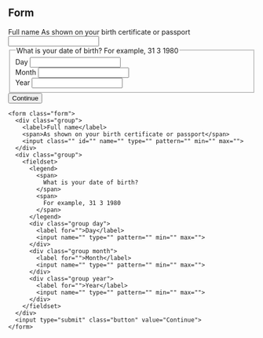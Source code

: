 ## Form

<form class="form">
  <div class="group">
    <label>Full name</label>
    <span>As shown on your birth certificate or passport</span>
    <input class="" id="" name="" type="" pattern="" min="" max="">
  </div>
  <div class="group">
    <fieldset>
      <legend>
        <span>
          What is your date of birth?
        </span>
        <span>
          For example, 31 3 1980
        </span>
      </legend>
      <div class="group day">
        <label for="">Day</label>
        <input name="" type="" pattern="" min="" max="">
      </div>
      <div class="group month">
        <label for="">Month</label>
        <input name="" type="" pattern="" min="" max="">
      </div>
      <div class="group year">
        <label for="">Year</label>
        <input name="" type="" pattern="" min="" max="">
      </div>
    </fieldset>
  </div>
  <input type="submit" class="button" value="Continue">
</form>

    <form class="form">
      <div class="group">
        <label>Full name</label>
        <span>As shown on your birth certificate or passport</span>
        <input class="" id="" name="" type="" pattern="" min="" max="">
      </div>
      <div class="group">
        <fieldset>
          <legend>
            <span>
              What is your date of birth?
            </span>
            <span>
              For example, 31 3 1980
            </span>
          </legend>
          <div class="group day">
            <label for="">Day</label>
            <input name="" type="" pattern="" min="" max="">
          </div>
          <div class="group month">
            <label for="">Month</label>
            <input name="" type="" pattern="" min="" max="">
          </div>
          <div class="group year">
            <label for="">Year</label>
            <input name="" type="" pattern="" min="" max="">
          </div>
        </fieldset>
      </div>
      <input type="submit" class="button" value="Continue">
    </form>